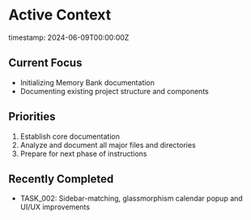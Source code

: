 # Active Context

timestamp: 2024-06-09T00:00:00Z

## Current Focus
- Initializing Memory Bank documentation
- Documenting existing project structure and components

## Priorities
1. Establish core documentation
2. Analyze and document all major files and directories
3. Prepare for next phase of instructions

## Recently Completed
- TASK_002: Sidebar-matching, glassmorphism calendar popup and UI/UX improvements 